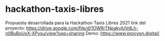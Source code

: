 # hackathon-taxis-libres
Propuesta desarrollada para la Hackathon Taxis Libres 2021
link del proyecto: https://drive.google.com/file/d/1OWRrTNpakylUVdLh-n0BuBxUxX-XPysu/view?usp=sharing
Demo: https://www.procyon.digital/
